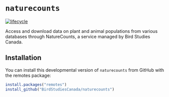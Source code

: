 
<!-- README.md is generated from README.Rmd. Please edit that file -->

# `naturecounts`

[![lifecycle](https://img.shields.io/badge/lifecycle-experimental-orange.svg)](https://www.tidyverse.org/lifecycle/#experimental)

Access and download data on plant and animal populations from various
databases through NatureCounts, a service managed by Bird Studies
Canada.

## Installation

You can install this developmental version of `naturecounts` from GitHub
with the remotes package:

``` r
install.packages("remotes")
install_github("BirdStudiesCanada/naturecounts")
```
